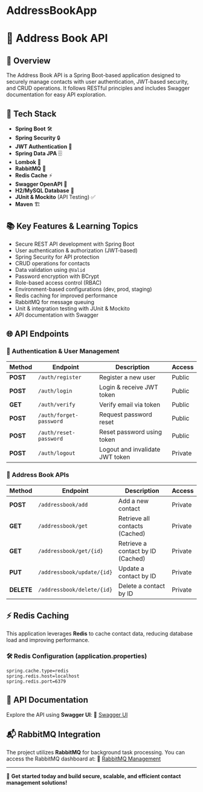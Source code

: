 ﻿# AddressBookApp


# 📒 Address Book API

## 📝 Overview
The Address Book API is a Spring Boot-based application designed to securely manage contacts with user authentication, JWT-based security, and CRUD operations. It follows RESTful principles and includes Swagger documentation for easy API exploration.

## 🚀 Tech Stack
- **Spring Boot** 🛠️
- **Spring Security** 🔒
- **JWT Authentication** 🔑
- **Spring Data JPA** 🗄️
- **Lombok** 📌
- **RabbitMQ** 📨
- **Redis Cache** ⚡
- **Swagger OpenAPI** 📃
- **H2/MySQL Database** 💾
- **JUnit & Mockito** (API Testing) ✅
- **Maven** 🏗️

## 📚 Key Features & Learning Topics
- Secure REST API development with Spring Boot
- User authentication & authorization (JWT-based)
- Spring Security for API protection
- CRUD operations for contacts
- Data validation using `@Valid`
- Password encryption with BCrypt
- Role-based access control (RBAC)
- Environment-based configurations (dev, prod, staging)
- Redis caching for improved performance
- RabbitMQ for message queuing
- Unit & integration testing with JUnit & Mockito
- API documentation with Swagger

## 🌐 API Endpoints

### 🔑 Authentication & User Management
| Method | Endpoint | Description | Access |
|--------|-------------|-------------|--------|
| **POST** | `/auth/register` | Register a new user | Public |
| **POST** | `/auth/login` | Login & receive JWT token | Public |
| **GET** | `/auth/verify` | Verify email via token | Public |
| **POST** | `/auth/forget-password` | Request password reset | Public |
| **POST** | `/auth/reset-password` | Reset password using token | Public |
| **POST** | `/auth/logout` | Logout and invalidate JWT token | Private |

### 📖 Address Book APIs
| Method | Endpoint | Description | Access |
|--------|-------------|-------------|--------|
| **POST** | `/addressbook/add` | Add a new contact | Private |
| **GET** | `/addressbook/get` | Retrieve all contacts (Cached) | Private |
| **GET** | `/addressbook/get/{id}` | Retrieve a contact by ID (Cached) | Private |
| **PUT** | `/addressbook/update/{id}` | Update a contact by ID | Private |
| **DELETE** | `/addressbook/delete/{id}` | Delete a contact by ID | Private |

## ⚡ Redis Caching
This application leverages **Redis** to cache contact data, reducing database load and improving performance.

### 🛠️ Redis Configuration (application.properties)
```properties
spring.cache.type=redis
spring.redis.host=localhost
spring.redis.port=6379
```

## 📌 API Documentation
Explore the API using **Swagger UI**:
🔗 [Swagger UI](http://localhost:8080/swagger-ui.html)

## 📬 RabbitMQ Integration
The project utilizes **RabbitMQ** for background task processing. You can access the RabbitMQ dashboard at:
🔗 [RabbitMQ Management](http://localhost:15672)

---
🚀 **Get started today and build secure, scalable, and efficient contact management solutions!**
